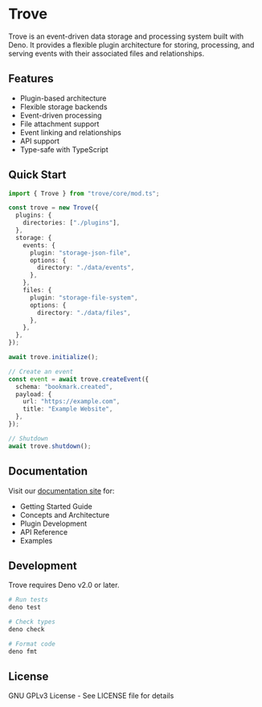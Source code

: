 # Trove

Trove is an event-driven data storage and processing system built with Deno. It
provides a flexible plugin architecture for storing, processing, and serving
events with their associated files and relationships.

## Features

- Plugin-based architecture
- Flexible storage backends
- Event-driven processing
- File attachment support
- Event linking and relationships
- API support
- Type-safe with TypeScript

## Quick Start

```ts
import { Trove } from "trove/core/mod.ts";

const trove = new Trove({
  plugins: {
    directories: ["./plugins"],
  },
  storage: {
    events: {
      plugin: "storage-json-file",
      options: {
        directory: "./data/events",
      },
    },
    files: {
      plugin: "storage-file-system",
      options: {
        directory: "./data/files",
      },
    },
  },
});

await trove.initialize();

// Create an event
const event = await trove.createEvent({
  schema: "bookmark.created",
  payload: {
    url: "https://example.com",
    title: "Example Website",
  },
});

// Shutdown
await trove.shutdown();
```

## Documentation

Visit our [documentation site](https://trove-project.app) for:

- Getting Started Guide
- Concepts and Architecture
- Plugin Development
- API Reference
- Examples

## Development

Trove requires Deno v2.0 or later.

```bash
# Run tests
deno test

# Check types
deno check

# Format code
deno fmt
```

## License

GNU GPLv3 License - See LICENSE file for details
